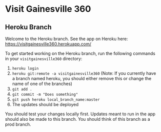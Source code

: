 # Visit Gainesville 360

## Heroku Branch

Welcome to the Heroku branch. See the app on Heroku here: https://visitgainesville360.herokuapp.com/

To get started working on the Heroku branch, run the following commands in your `visitgainesville360` directory:

1. `heroku login`
2. `heroku git:remote -a visitgainesville360` (Note: If you currently have a branch named heroku, you should either remove this or change the name of one of the branches)
3. `git add .`
4. `git commit -m "Does something"`
5. `git push heroku local_branch_name:master`
6. The updates should be deployed

You should test your changes locally first. Updates meant to run in the app should also be made to this branch. You should think of this branch as a prod branch.